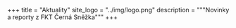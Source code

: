 +++
title = "Aktuality"
site_logo = "../img/logo.png"
description = """Novinky a reporty z FKT Černá Sněžka"""
+++
